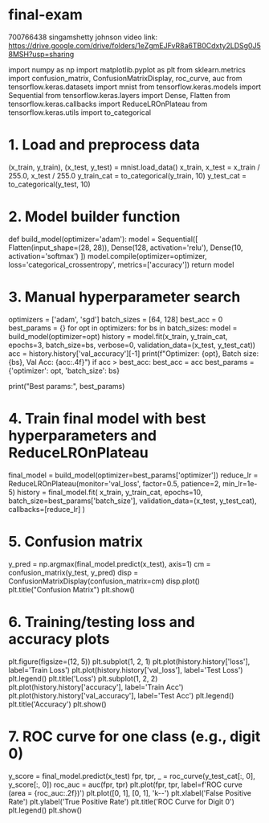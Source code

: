# final-exam

700766438   singamshetty johnson
video link: https://drive.google.com/drive/folders/1eZgmEJFvR8a6TB0Cdxty2LDSg0J58MSH?usp=sharing


import numpy as np
import matplotlib.pyplot as plt
from sklearn.metrics import confusion_matrix, ConfusionMatrixDisplay, roc_curve, auc
from tensorflow.keras.datasets import mnist
from tensorflow.keras.models import Sequential
from tensorflow.keras.layers import Dense, Flatten
from tensorflow.keras.callbacks import ReduceLROnPlateau
from tensorflow.keras.utils import to_categorical

# 1. Load and preprocess data
(x_train, y_train), (x_test, y_test) = mnist.load_data()
x_train, x_test = x_train / 255.0, x_test / 255.0
y_train_cat = to_categorical(y_train, 10)
y_test_cat = to_categorical(y_test, 10)

# 2. Model builder function
def build_model(optimizer='adam'):
    model = Sequential([
        Flatten(input_shape=(28, 28)),
        Dense(128, activation='relu'),
        Dense(10, activation='softmax')
    ])
    model.compile(optimizer=optimizer, loss='categorical_crossentropy', metrics=['accuracy'])
    return model

# 3. Manual hyperparameter search
optimizers = ['adam', 'sgd']
batch_sizes = [64, 128]
best_acc = 0
best_params = {}
for opt in optimizers:
    for bs in batch_sizes:
        model = build_model(optimizer=opt)
        history = model.fit(x_train, y_train_cat, epochs=3, batch_size=bs, verbose=0, validation_data=(x_test, y_test_cat))
        acc = history.history['val_accuracy'][-1]
        print(f"Optimizer: {opt}, Batch size: {bs}, Val Acc: {acc:.4f}")
        if acc > best_acc:
            best_acc = acc
            best_params = {'optimizer': opt, 'batch_size': bs}

print("Best params:", best_params)

# 4. Train final model with best hyperparameters and ReduceLROnPlateau
final_model = build_model(optimizer=best_params['optimizer'])
reduce_lr = ReduceLROnPlateau(monitor='val_loss', factor=0.5, patience=2, min_lr=1e-5)
history = final_model.fit(
    x_train, y_train_cat,
    epochs=10,
    batch_size=best_params['batch_size'],
    validation_data=(x_test, y_test_cat),
    callbacks=[reduce_lr]
)

# 5. Confusion matrix
y_pred = np.argmax(final_model.predict(x_test), axis=1)
cm = confusion_matrix(y_test, y_pred)
disp = ConfusionMatrixDisplay(confusion_matrix=cm)
disp.plot()
plt.title("Confusion Matrix")
plt.show()

# 6. Training/testing loss and accuracy plots
plt.figure(figsize=(12, 5))
plt.subplot(1, 2, 1)
plt.plot(history.history['loss'], label='Train Loss')
plt.plot(history.history['val_loss'], label='Test Loss')
plt.legend()
plt.title('Loss')
plt.subplot(1, 2, 2)
plt.plot(history.history['accuracy'], label='Train Acc')
plt.plot(history.history['val_accuracy'], label='Test Acc')
plt.legend()
plt.title('Accuracy')
plt.show()

# 7. ROC curve for one class (e.g., digit 0)
y_score = final_model.predict(x_test)
fpr, tpr, _ = roc_curve(y_test_cat[:, 0], y_score[:, 0])
roc_auc = auc(fpr, tpr)
plt.plot(fpr, tpr, label=f'ROC curve (area = {roc_auc:.2f})')
plt.plot([0, 1], [0, 1], 'k--')
plt.xlabel('False Positive Rate')
plt.ylabel('True Positive Rate')
plt.title('ROC Curve for Digit 0')
plt.legend()
plt.show()
